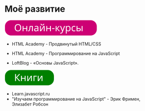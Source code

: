 # Моё развитие
![](courses.svg)

* HTML Academy - Продвинутый HTML/CSS

* HTML Academy - Программирование на JavaScript

* LoftBlog - «Основы JavaScript».

![](books.svg)

* Learn.javascript.ru
* "Изучаем программирование на JavaScript" - Эрик Фримен, Элизабет Робсон

